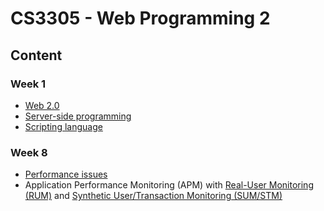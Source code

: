 # CS3305 - Web Programming 2

## Content

### Week 1

- [Web 2.0](w1/web-2.0.md)
- [Server-side programming](w1/server-side-programming.md)
- [Scripting language](w1/scripting-language.md)

### Week 8

- [Performance issues](w8/performance-issues.md)
- Application Performance Monitoring (APM) with [Real-User Monitoring (RUM)](w8/rum.md) and [Synthetic User/Transaction Monitoring (SUM/STM)](w8/stm.md)
